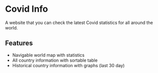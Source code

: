 # Covid Info 

A website that you can check the latest Covid statistics for all around the world.

## Features

- Navigable world map with statistics
- All country information with sortable table
- Historical country information with graphs (last 30 day)

